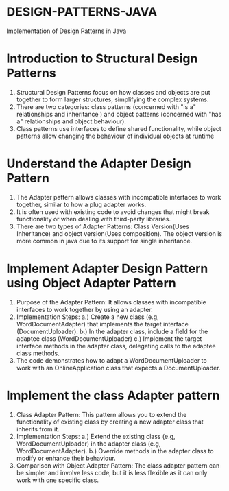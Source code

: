 # DESIGN-PATTERNS-JAVA
Implementation of Design Patterns in Java

# Introduction to Structural Design Patterns
1. Structural Design Patterns focus on how classes and objects are put together to form 
larger structures, simplifying the complex systems.
2. There are two categories: class patterns (concerned with "is a" relationships and inheritance
) and object patterns (concerned with "has a" relationships and object behaviour).
3. Class patterns use interfaces to define shared functionality, while object patterns allow
changing the behaviour of individual objects at runtime

# Understand the Adapter Design Pattern
1. The Adapter pattern allows classes with incompatible interfaces to work
together, similar to how a plug adapter works.
2. It is often used with existing code to avoid changes that might break 
functionality or when dealing with third-party libraries.
3. There are two types of Adapter Patterns: Class Version(Uses Inheritance)
and object version(Uses composition). The object version is more common in
java due to its support for single inheritance.

# Implement Adapter Design Pattern using Object Adapter Pattern
1. Purpose of the Adapter Pattern: It allows classes with incompatible
interfaces to work together by using an adapter.
2. Implementation Steps:
a.) Create a new class (e.g, WordDocumentAdapter) that implements the target
interface (DocumentUploader).
b.) In the adapter class, include a field for the adaptee class
   (WordDocumentUploader)
c.) Implement the target interface methods in the adapter class, delegating
calls to the adaptee class methods.
3. The code demonstrates how to adapt a WordDocumentUploader to work with an
OnlineApplication class that expects a DocumentUploader.

# Implement the class Adapter pattern
1. Class Adapter Pattern: This pattern allows you to extend the functionality
of existing class by creating a new adapter class that inherits from it.
2. Implementation Steps:
a.) Extend the existing class (e.g, WordDocumentUploader) in the adapter
class (e.g, WordDocumentAdapter).
b.) Override methods in the adapter class to modify or enhance their 
behaviour.
3. Comparison with Object Adapter Pattern: The class adapter pattern can
be simpler and involve less code, but it is less flexible as it can only
work with one specific class.